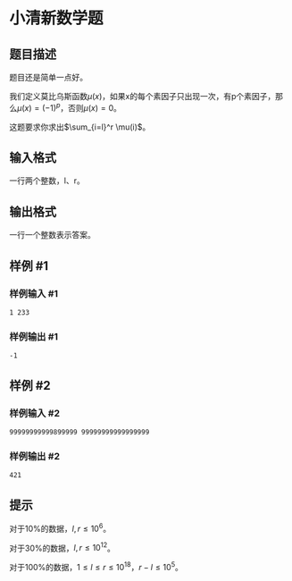# 小清新数学题

## 题目描述

题目还是简单一点好。


我们定义莫比乌斯函数$\mu(x)$，如果x的每个素因子只出现一次，有p个素因子，那么$\mu(x)=(-1)^p$，否则$\mu(x)=0$。


这题要求你求出$\sum_{i=l}^r \mu(i)$。


## 输入格式

一行两个整数，l、r。


## 输出格式

一行一个整数表示答案。


## 样例 #1

### 样例输入 #1
```
1 233
```

### 样例输出 #1

```
-1
```

## 样例 #2

### 样例输入 #2
```
99999999999899999 99999999999999999
```

### 样例输出 #2

```
421
```

## 提示

对于10%的数据，$l,r \leq 10^6$。

对于30%的数据，$l,r \leq 10^{12}$。

对于100%的数据，$1 \leq l \leq r \leq 10^{18}$，$r-l \leq 10^5$。

